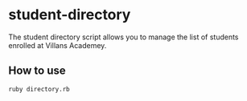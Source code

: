 # student-directory

The student directory script allows you to manage the list of students enrolled at Villans Academey.

## How to use ##

```shell
ruby directory.rb
```